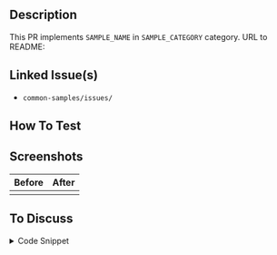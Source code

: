 ## Description

This PR implements `SAMPLE_NAME` in `SAMPLE_CATEGORY` category.
URL to README: 

## Linked Issue(s)

- `common-samples/issues/`

## How To Test


## Screenshots

|Before|After|
|:-:|:-:|
|||

## To Discuss

<details><summary>Code Snippet</summary>

```swift
Swift repro code goes here
```

</details>
